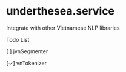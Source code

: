 # underthesea.service

Integrate with other Vietnamese NLP libraries 

Todo List

[ ] jvnSegmenter

[✓] vnTokenizer
